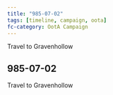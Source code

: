 ```yaml
---
title: "985-07-02"
tags: [timeline, campaign, oota]
fc-category: OotA Campaign
---
```

<span class='ob-timelines'
	data-date='985-07-02-00'
	data-title='Campaign: NAGA Adventures'
	data-class='orange'> Travel to Gravenhollow </span>
## 985-07-02
Travel to Gravenhollow
